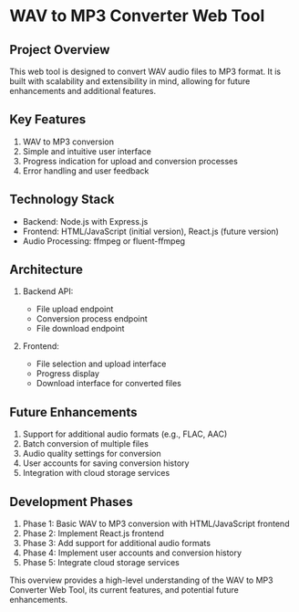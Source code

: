 # WAV to MP3 Converter Web Tool

## Project Overview

This web tool is designed to convert WAV audio files to MP3 format. It is built with scalability and extensibility in mind, allowing for future enhancements and additional features.

## Key Features

1. WAV to MP3 conversion
2. Simple and intuitive user interface
3. Progress indication for upload and conversion processes
4. Error handling and user feedback

## Technology Stack

- Backend: Node.js with Express.js
- Frontend: HTML/JavaScript (initial version), React.js (future version)
- Audio Processing: ffmpeg or fluent-ffmpeg

## Architecture

1. Backend API:
   - File upload endpoint
   - Conversion process endpoint
   - File download endpoint

2. Frontend:
   - File selection and upload interface
   - Progress display
   - Download interface for converted files

## Future Enhancements

1. Support for additional audio formats (e.g., FLAC, AAC)
2. Batch conversion of multiple files
3. Audio quality settings for conversion
4. User accounts for saving conversion history
5. Integration with cloud storage services

## Development Phases

1. Phase 1: Basic WAV to MP3 conversion with HTML/JavaScript frontend
2. Phase 2: Implement React.js frontend
3. Phase 3: Add support for additional audio formats
4. Phase 4: Implement user accounts and conversion history
5. Phase 5: Integrate cloud storage services

This overview provides a high-level understanding of the WAV to MP3 Converter Web Tool, its current features, and potential future enhancements.
